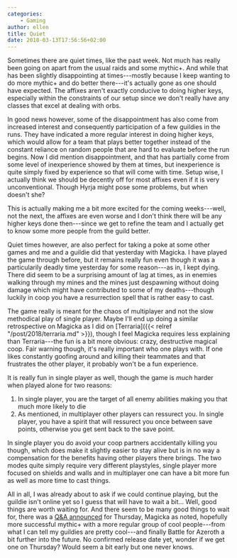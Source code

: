 ```yaml
---
categories:
    - Gaming
author: ellen
title: Quiet
date: 2018-03-13T17:56:56+02:00
---
```


Sometimes there are quiet times, like the past week. Not much has really been going on apart from the usual raids and some mythic+. And while that has been slightly disappointing at times---mostly because I keep wanting to do more mythic+ and do better there---it's actually gone as one should have expected. The affixes aren't exactly conducive to doing higher keys, especially within the constraints of our setup since we don't really have any classes that excel at dealing with orbs.

In good news however, some of the disappointment has also come from increased interest and consequently participation of a few guildies in the runs. They have indicated a more regular interest in doing higher keys, which would allow for a team that plays better together instead of the constant reliance on random people that are hard to evaluate before the run begins. Now I did mention disappointment, and that has partially come from some level of inexperience showed by them at times, but inexperience is quite simply fixed by experience so that will come with time. Setup wise, I actually think we should be decently off for most affixes even if it is very unconventional. Though Hyrja might pose some problems, but when doesn't she?

This is actually making me a bit more excited for the coming weeks---well, not the next, the affixes are even worse and I don't think there will be any higher keys done then---since we get to refine the team and I actually get to know some more people from the guild better.

Quiet times however, are also perfect for taking a poke at some other games and me and a guildie did that yesterday with Magicka. I have played the game through before, but it remains really fun even though it was a particularily deadly time yesterday for some reason---as in, I kept dying. There did seem to be a surprising amount of lag at times, as in enemies walking through my mines and the mines just despawning without doing damage which might have contributed to some of my deaths---though luckily in coop you have a resurrection spell that is rather easy to cast.

The game really is meant for the chaos of multiplayer and not the slow methodical play of single player. Maybe I'll end up doing a similar retrospective on Magicka as I did on [Terraria]({{< relref "/post/2018/terraria.md" >}}), though I feel Magicka requires less explaining than Terraria---the fun is a bit more obvious: crazy, destructive magical coop. Fair warning though, it's really important who one plays with. If one likes constantly goofing around and killing their teammates and that frustrates the other player, it probably won't be a fun experience.

It is really fun in single player as well, though the game is *much* harder when played alone for two reasons:

1. In single player, you are the target of all enemy abilities making you that much more likely to die
2. As mentioned, in multiplayer other players can ressurect you. In single player, you have a spirit that will ressurect you once between save points, otherwise you get sent back to the save point.

In single player you do avoid your coop partners accidentally killing you though, which does make it slightly easier to stay alive but is in no way a compensation for the benefits having other players there brings. The two modes quite simply require very different playstyles, single player more focused on shields and walls and in multiplayer one can have a bit more fun as well as more time to cast things.

All in all, I was already about to ask if we could continue playing, but the guildie isn't online yet so I guess that will have to wait a bit... Well, good things are worth waiting for. And there seem to be many good things to wait for, there was a [Q&A announced](https://worldofwarcraft.com/en-gb/news/21617652/join-us-for-a-live-developer-q-a-thursday-3-15) for Thursday, Magicka as noted, hopefully more successful mythic+ with a more regular group of cool people---from what I can tell my guildies are pretty cool---and finally Battle for Azeroth a bit further into the future. No confirmed release date yet, wonder if we get one on Thursday? Would seem a bit early but one never knows.
